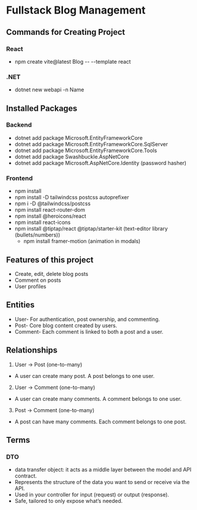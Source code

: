 # Fullstack Blog Management

## Commands for Creating Project

### React

- npm create vite@latest Blog -- --template react

### .NET

- dotnet new webapi -n Name

## Installed Packages

### Backend

- dotnet add package Microsoft.EntityFrameworkCore
- dotnet add package Microsoft.EntityFrameworkCore.SqlServer
- dotnet add package Microsoft.EntityFrameworkCore.Tools
- dotnet add package Swashbuckle.AspNetCore
- dotnet add package Microsoft.AspNetCore.Identity (password hasher)

### Frontend

- npm install
- npm install -D tailwindcss postcss autoprefixer
- npm i -D @tailwindcss/postcss
- npm install react-router-dom
- npm install @heroicons/react
- npm install react-icons
- npm install @tiptap/react @tiptap/starter-kit
  (text-editor library (bullets/numbers))
  - npm install framer-motion (animation in modals)

## Features of this project

- Create, edit, delete blog posts
- Comment on posts
- User profiles

## Entities

- User- For authentication, post ownership, and commenting.
- Post- Core blog content created by users.
- Comment- Each comment is linked to both a post and a user.

## Relationships

1. User -> Post
   (one-to-many)

- A user can create many post. A post belongs to one user.

2. User -> Comment
   (one-to-many)

- A user can create many comments. A comment belongs to one user.

3. Post -> Comment
   (one-to-many)

- A post can have many comments. Each comment belongs to one post.

## Terms

### DTO

- data transfer object: it acts as a middle layer between the model and API contract.
- Represents the structure of the data you want to send or receive via the API.
- Used in your controller for input (request) or output (response).
- Safe, tailored to only expose what’s needed.
